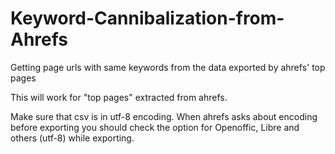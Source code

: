 # Keyword-Cannibalization-from-Ahrefs
Getting page urls with same keywords from the data exported by ahrefs' top pages

This will work for "top pages" extracted from ahrefs.

Make sure that csv is in utf-8 encoding. 
When ahrefs asks about encoding before exporting you should check the option for Openoffic, Libre and others (utf-8) while exporting.

